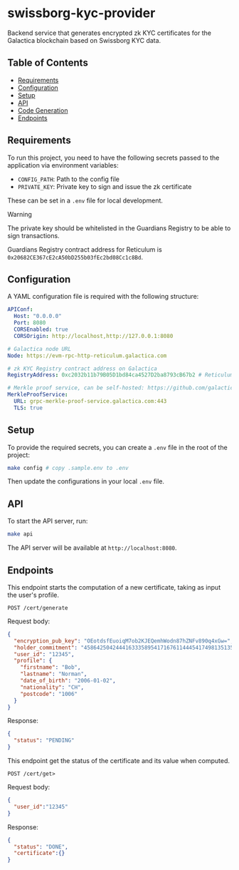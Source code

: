 # swissborg-kyc-provider

Backend service that generates encrypted zk KYC certificates for the Galactica blockchain based on Swissborg KYC data.

## Table of Contents

- [Requirements](#requirements)
- [Configuration](#configuration)
- [Setup](#setup)
- [API](#api)
- [Code Generation](#code-generation)
- [Endpoints](#endpoints)

## Requirements

To run this project, you need to have the following secrets passed to the application via environment variables:

- `CONFIG_PATH`: Path to the config file
- `PRIVATE_KEY`: Private key to sign and issue the zk certificate

These can be set in a `.env` file for local development.

> [!WARNING]
> The private key should be whitelisted in the Guardians Registry to be able to sign transactions.
>
> Guardians Registry contract address for Reticulum is `0x20682CE367cE2cA50bD255b03fEc2bd08Cc1c8Bd`.

## Configuration

A YAML configuration file is required with the following structure:

```yaml
APIConf:
  Host: "0.0.0.0"
  Port: 8080
  CORSEnabled: true
  CORSOrigin: http://localhost,http://127.0.0.1:8080

# Galactica node URL
Node: https://evm-rpc-http-reticulum.galactica.com

# zk KYC Registry contract address on Galactica
RegistryAddress: 0xc2032b11b79B05D1bd84ca4527D2ba8793cB67b2 # Reticulum

# Merkle proof service, can be self-hosted: https://github.com/galactica-corp/merkle-proof-service
MerkleProofService:
  URL: grpc-merkle-proof-service.galactica.com:443
  TLS: true
```

## Setup

To provide the required secrets, you can create a `.env` file in the root of the project:

```sh
make config # copy .sample.env to .env
```

Then update the configurations in your local `.env` file.

## API

To start the API server, run:

```sh
make api
```

The API server will be available at `http://localhost:8080`.

## Endpoints

This endpoint starts the computation of a new certificate, taking as input the user's profile.

```
POST /cert/generate
```

Request body:
```json
{
  "encryption_pub_key": "OEotdsfEuoiqM7ob2KJEQemhWodn87hZNFv890q4xGw=",
  "holder_commitment": "4586425042444163335895417167611444541749813513569901646582116352074512113476",
  "user_id": "12345",
  "profile": {
    "firstname": "Bob",
    "lastname": "Norman",
    "date_of_birth": "2006-01-02",
    "nationality": "CH",
    "postcode": "1006"
  }
}
```

Response:
```json
{
  "status": "PENDING"
}
```

This endpoint get the status of the certificate and its value when computed.

```
POST /cert/get>
```

Request body:
```json
{
  "user_id":"12345"
}
```

Response:
```json
{
  "status": "DONE",
  "certificate":{}
}
```